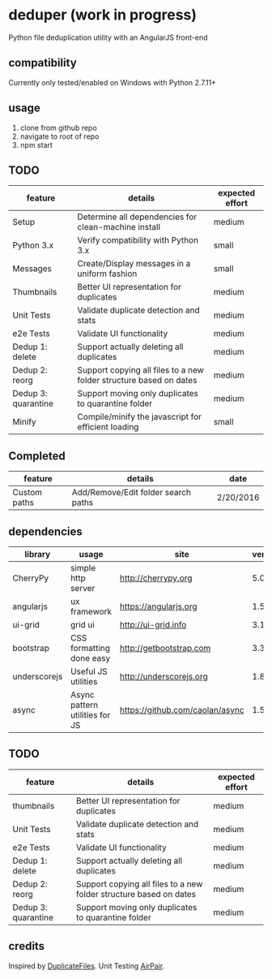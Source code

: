 # deduper (**work in progress**)
Python file deduplication utility with an AngularJS front-end

## compatibility
Currently only tested/enabled on Windows with Python 2.7.11+

## usage
1. clone from github repo
2. navigate to root of repo
3. npm start

## TODO
|feature|details|expected effort|
|-------|-------|-------|
|Setup|Determine all dependencies for clean-machine install|medium|
|Python 3.x|Verify compatibility with Python 3.x|small|
|Messages|Create/Display messages in a uniform fashion|small|
|Thumbnails|Better UI representation for duplicates|medium|
|Unit Tests|Validate duplicate detection and stats|medium|
|e2e Tests|Validate UI functionality|medium|
|Dedup 1: delete|Support actually deleting all duplicates|medium|
|Dedup 2: reorg|Support copying all files to a new folder structure based on dates|medium|
|Dedup 3: quarantine|Support moving only duplicates to quarantine folder|medium|
|Minify|Compile/minify the javascript for efficient loading|small|

## Completed
|feature|details|date|
|-------|-------|-------|
|Custom paths|Add/Remove/Edit folder search paths|2/20/2016|

## dependencies
|library| usage | site | version
|-------|------|-------|---------|
|CherryPy | simple http server| http://cherrypy.org| 5.0.1 |
|angularjs|ux framework|https://angularjs.org|1.5.0|
|ui-grid | grid ui | http://ui-grid.info | 3.1.1 |
|bootstrap|CSS formatting done easy|http://getbootstrap.com|3.3.6|
|underscorejs|Useful JS utilities|http://underscorejs.org|1.8.3|
|async|Async pattern utilities for JS|https://github.com/caolan/async|1.5.2|

## TODO
|feature|details|expected effort|
|-------|-------|-------|
|thumbnails|Better UI representation for duplicates|medium|
|Unit Tests|Validate duplicate detection and stats|medium|
|e2e Tests|Validate UI functionality|medium|
|Dedup 1: delete|Support actually deleting all duplicates|medium|
|Dedup 2: reorg|Support copying all files to a new folder structure based on dates|medium|
|Dedup 3: quarantine|Support moving only duplicates to quarantine folder|medium|

## credits
Inspired by [DuplicateFiles](https://github.com/djruesch/Herramientas).
Unit Testing [AirPair](https://www.airpair.com/angularjs).
